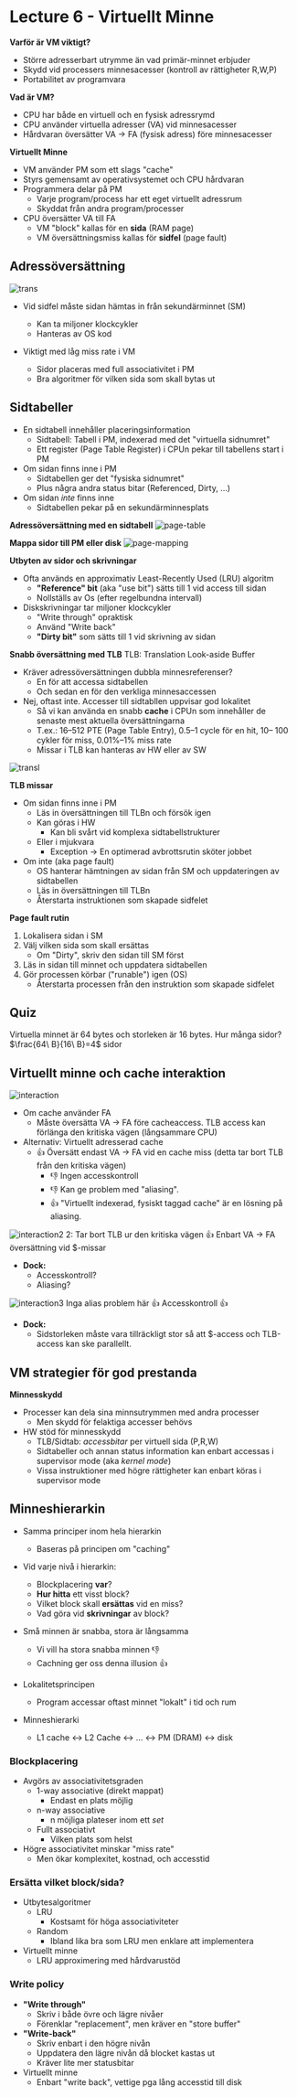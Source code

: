 # Lecture 6 - Virtuellt Minne

**Varför är VM viktigt?**
- Större adresserbart utrymme än vad primär-minnet erbjuder
- Skydd vid processers minnesacesser (kontroll av rättigheter R,W,P)
- Portabilitet av programvara

**Vad är VM?**
- CPU har både en virtuell och en fysisk adressrymd
- CPU använder virtuella adresser (VA) vid minnesacesser
- Hårdvaran översätter VA $\to$ FA (fysisk adress) före minnesacesser

**Virtuellt Minne**
- VM använder PM som ett slags "cache"
- Styrs gemensamt av operativsystemet och CPU hårdvaran
- Programmera delar på PM
  - Varje program/process har ett eget virtuellt adressrum
  - Skyddat från andra program/processer
- CPU översätter VA till FA
  - VM "block" kallas för en **sida** (RAM page)
  - VM översättningsmiss kallas för **sidfel** (page fault)

## Adressöversättning
![trans](addrtrans.png)

- Vid sidfel måste sidan hämtas in från sekundärminnet (SM)
  - Kan ta miljoner klockcykler
  - Hanteras av OS kod

- Viktigt med låg miss rate i VM
  - Sidor placeras med full associativitet i PM
  - Bra algoritmer för vilken sida som skall bytas ut

## Sidtabeller
- En sidtabell innehåller placeringsinformation
  - Sidtabell: Tabell i PM, indexerad med det "virtuella sidnumret"
  - Ett register (Page Table Register) i CPUn pekar till tabellens start i PM
- Om sidan finns inne i PM
  - Sidtabellen ger det "fysiska sidnumret"
  - Plus några andra status bitar (Referenced, Dirty, ...)
- Om sidan *inte* finns inne
  - Sidtabellen pekar på en sekundärminnesplats

**Adressöversättning med en sidtabell**
![page-table](table.png)

**Mappa sidor till PM eller disk**
![page-mapping](table2.png)

**Utbyten av sidor och skrivningar**
- Ofta används en approximativ Least-Recently Used (LRU) algoritm
  - **"Reference" bit** (aka "use bit") sätts till 1 vid access till sidan
  - Nollställs av Os (efter regelbundna intervall)
- Diskskrivningar tar miljoner klockcykler
  - "Write through" opraktisk
  - Använd "Write back"
  - **"Dirty bit"** som sätts till 1 vid skrivning av sidan

**Snabb översättning med TLB**
TLB: Translation Look-aside Buffer

- Kräver adressöversättningen dubbla minnesreferenser?
  - En för att accessa sidtabellen
  - Och sedan en för den verkliga minnesaccessen
- Nej, oftast inte. Accesser till sidtabllen uppvisar god lokalitet
  - Så vi kan använda en snabb **cache** i CPUn som innehåller de senaste mest aktuella översättningarna
  - T.ex.: 16–512 PTE (Page Table Entry), 0.5–1 cycle för en hit, 10– 100 cykler för miss, 0.01%–1% miss rate
  - Missar i TLB kan hanteras av HW eller av SW

![transl](trans2.png)

**TLB missar**
- Om sidan finns inne i PM
  - Läs in översättningen till TLBn och försök igen
  - Kan göras i HW
    - Kan bli svårt vid komplexa sidtabellstrukturer
  - Eller i mjukvara
    - Exception $\to$ En optimerad avbrottsrutin sköter jobbet
- Om inte (aka page fault)
  - OS hanterar hämtningen av sidan från SM och uppdateringen av sidtabellen
  - Läs in översättningen till TLBn
  - Återstarta instruktionen som skapade sidfelet

**Page fault rutin**
1. Lokalisera sidan i SM
2. Välj vilken sida som skall ersättas
   - Om "Dirty", skriv den sidan till SM först
3. Läs in sidan till minnet och uppdatera sidtabellen
4. Gör processen körbar ("runable") igen (OS)
   - Återstarta processen från den instruktion som skapade sidfelet

## Quiz
Virtuella minnet är 64 bytes och storleken är 16 bytes. Hur många sidor?
$\frac{64\ B}{16\ B}=4$ sidor

## Virtuellt minne och cache interaktion
![interaction](interact.png)
- Om cache använder FA
  - Måste översätta VA $\to$ FA före cacheaccess. TLB access kan förlänga den kritiska vägen (långsammare CPU)
- Alternativ: Virtuellt adresserad cache
  - :+1: Översätt endast VA $\to$ FA vid en cache miss (detta tar bort TLB från den kritiska vägen)
    - :-1: Ingen accesskontroll
    - :-1: Kan ge problem med "aliasing".
    - :+1: "Virtuellt indexerad, fysiskt taggad cache" är en lösning på aliasing.

![interaction2](interact2.png)
2: Tar bort TLB ur den kritiska vägen :+1:
Enbart VA $\to$ FA översättning vid \$-missar
- **Dock:**
  - Accesskontroll?
  - Aliasing?

![interaction3](interact3.png)
Inga alias problem här :+1:
Accesskontroll :+1:

- **Dock:**
  - Sidstorleken måste vara tillräckligt stor så att \$-access och TLB-access kan ske parallellt.

## VM strategier för god prestanda
**Minnesskydd**
- Processer kan dela sina minnsutrymmen med andra processer
  - Men skydd för felaktiga accesser behövs
- HW stöd för minnesskydd
  - TLB/Sidtab: *accessbitar* per virtuell sida (P,R,W)
  - Sidtabeller och annan status information kan enbart accessas i supervisor mode (aka *kernel mode*)
  - Vissa instruktioner med högre rättigheter kan enbart köras i supervisor mode

## Minneshierarkin
- Samma principer inom hela hierarkin
  - Baseras på principen om "caching"
- Vid varje nivå i hierarkin:
  - Blockplacering **var**?
  - **Hur hitta** ett visst block?
  - Vilket block skall **ersättas** vid en miss?
  - Vad göra vid **skrivningar** av block?

- Små minnen är snabba, stora är långsamma
  - Vi vill ha stora snabba minnen :-1:
  - Cachning ger oss denna illusion :+1:
- Lokalitetsprincipen
  - Program accessar oftast minnet "lokalt" i tid och rum
- Minneshierarki
  - L1 cache $\leftrightarrow$ L2 Cache $\leftrightarrow$ ... $\leftrightarrow$ PM (DRAM) $\leftrightarrow$ disk

### Blockplacering
- Avgörs av associativitetsgraden
  - 1-way associative (direkt mappat)
    - Endast en plats möjlig
  - n-way associative
    - n möjliga plateser inom ett *set*
  - Fullt associativt
    - Vilken plats som helst
- Högre associativitet minskar "miss rate"
  - Men ökar komplexitet, kostnad, och accesstid


### Ersätta vilket block/sida?
- Utbytesalgoritmer
  - LRU
    - Kostsamt för höga associativiteter
  - Random
    - Ibland lika bra som LRU men enklare att implementera
- Virtuellt minne
  - LRU approximering med hårdvarustöd

### Write policy
- **"Write through"**
  - Skriv i både övre och lägre nivåer
  - Förenklar "replacement", men kräver en "store buffer"
- **"Write-back"**
  - Skriv enbart i den högre nivån
  - Uppdatera den lägre nivån då blocket kastas ut
  - Kräver lite mer statusbitar
- Virtuellt minne
  - Enbart "write back", vettige pga lång accesstid till disk
